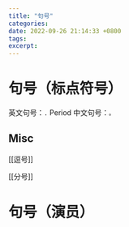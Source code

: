 ```yaml
---
title: "句号"
categories: 
date: 2022-09-26 21:14:33 +0800
tags: 
excerpt: 
---
```







# 句号（标点符号）

英文句号：`.` Period
中文句号：`。`



## Misc

[[逗号]]

[[分号]]

# 句号（演员）







